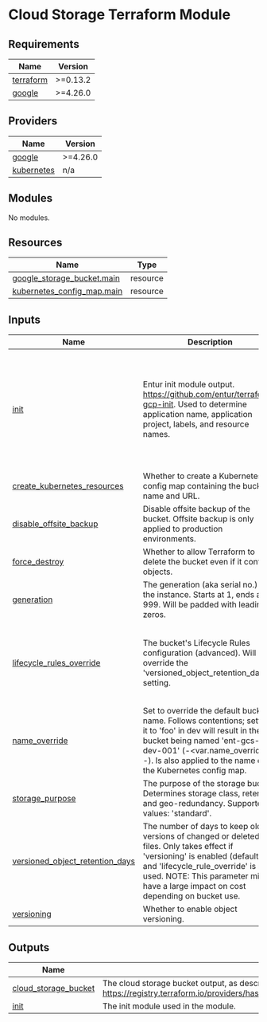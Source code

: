 # Cloud Storage Terraform Module #

<!-- BEGIN_TF_DOCS -->
## Requirements

| Name | Version |
|------|---------|
| <a name="requirement_terraform"></a> [terraform](#requirement\_terraform) | >=0.13.2 |
| <a name="requirement_google"></a> [google](#requirement\_google) | >=4.26.0 |

## Providers

| Name | Version |
|------|---------|
| <a name="provider_google"></a> [google](#provider\_google) | >=4.26.0 |
| <a name="provider_kubernetes"></a> [kubernetes](#provider\_kubernetes) | n/a |

## Modules

No modules.

## Resources

| Name | Type |
|------|------|
| [google_storage_bucket.main](https://registry.terraform.io/providers/hashicorp/google/latest/docs/resources/storage_bucket) | resource |
| [kubernetes_config_map.main](https://registry.terraform.io/providers/hashicorp/kubernetes/latest/docs/resources/config_map) | resource |

## Inputs

| Name | Description | Type | Default | Required |
|------|-------------|------|---------|:--------:|
| <a name="input_init"></a> [init](#input\_init) | Entur init module output. https://github.com/entur/terraform-gcp-init. Used to determine application name, application project, labels, and resource names. | <pre>object({<br/>    app = object({<br/>      id         = string<br/>      name       = string<br/>      owner      = string<br/>      project_id = string<br/>    })<br/>    environment   = string<br/>    labels        = map(string)<br/>    is_production = bool<br/>  })</pre> | n/a | yes |
| <a name="input_create_kubernetes_resources"></a> [create\_kubernetes\_resources](#input\_create\_kubernetes\_resources) | Whether to create a Kubernetes config map containing the bucket name and URL. | `bool` | `true` | no |
| <a name="input_disable_offsite_backup"></a> [disable\_offsite\_backup](#input\_disable\_offsite\_backup) | Disable offsite backup of the bucket. Offsite backup is only applied to production environments. | `bool` | `false` | no |
| <a name="input_force_destroy"></a> [force\_destroy](#input\_force\_destroy) | Whether to allow Terraform to delete the bucket even if it contains objects. | `bool` | `false` | no |
| <a name="input_generation"></a> [generation](#input\_generation) | The generation (aka serial no.) of the instance. Starts at 1, ends at 999. Will be padded with leading zeros. | `number` | `1` | no |
| <a name="input_lifecycle_rules_override"></a> [lifecycle\_rules\_override](#input\_lifecycle\_rules\_override) | The bucket's Lifecycle Rules configuration (advanced). Will override the 'versioned\_object\_retention\_days' setting. | <pre>map(object({<br/>    action = object({<br/>      type          = string<br/>      storage_class = optional(string)<br/>    })<br/>    condition = map(string)<br/>  }))</pre> | `null` | no |
| <a name="input_name_override"></a> [name\_override](#input\_name\_override) | Set to override the default bucket name. Follows contentions; setting it to 'foo' in dev will result in the bucket being named 'ent-gcs-foo-dev-001' (<prefix>-<var.name\_override>-<env>-<generation>). Is also applied to the name of the Kubernetes config map. | `string` | `null` | no |
| <a name="input_storage_purpose"></a> [storage\_purpose](#input\_storage\_purpose) | The purpose of the storage bucket. Determines storage class, retention and geo-redundancy. Supported values: 'standard'. | `string` | `"standard"` | no |
| <a name="input_versioned_object_retention_days"></a> [versioned\_object\_retention\_days](#input\_versioned\_object\_retention\_days) | The number of days to keep old versions of changed or deleted files. Only takes effect if 'versioning' is enabled (default), and 'lifecycle\_rule\_override' is not used. NOTE: This parameter might have a large impact on cost depending on bucket use. | `number` | `2` | no |
| <a name="input_versioning"></a> [versioning](#input\_versioning) | Whether to enable object versioning. | `bool` | `true` | no |

## Outputs

| Name | Description |
|------|-------------|
| <a name="output_cloud_storage_bucket"></a> [cloud\_storage\_bucket](#output\_cloud\_storage\_bucket) | The cloud storage bucket output, as described in https://registry.terraform.io/providers/hashicorp/google/latest/docs/resources/storage_bucket. |
| <a name="output_init"></a> [init](#output\_init) | The init module used in the module. |
<!-- END_TF_DOCS -->